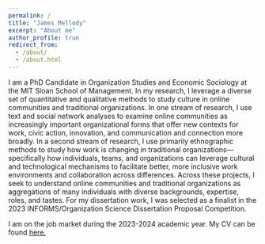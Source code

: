 ```yaml
---
permalink: /
title: "James Mellody"
excerpt: "About me"
author_profile: true
redirect_from: 
  - /about/
  - /about.html
---
```


I am a PhD Candidate in Organization Studies and Economic Sociology at the MIT Sloan School of Management. In my research, I leverage a diverse set of quantitative and qualitative methods to study culture in online communities and traditional organizations. In one stream of research, I use text and social network analyses to examine online communities as increasingly important organizational forms that offer new contexts for work, civic action, innovation, and communication and connection more broadly. In a second stream of research, I use primarily ethnographic methods to study how work is changing in traditional organizations—specifically how individuals, teams, and organizations can leverage cultural and technological mechanisms to facilitate better, more inclusive work environments and collaboration across differences. Across these projects, I seek to understand online communities and traditional organizations as aggregations of many individuals with diverse backgrounds, expertise, roles, and tastes. For my dissertation work, I was selected as a finalist in the 2023 INFORMS/Organization Science Dissertation Proposal Competition.

I am on the job market during the 2023-2024 academic year. My CV can be found <a href="files/Mellody_CV_2023.pdf" target="_blank">here.</a>